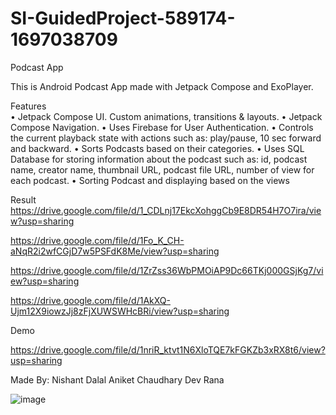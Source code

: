 # SI-GuidedProject-589174-1697038709


Podcast App

This is Android Podcast App made with Jetpack Compose and ExoPlayer.

Features	
•	Jetpack Compose UI. Custom animations, transitions & layouts.
•	Jetpack Compose Navigation.
•	Uses Firebase for User Authentication.
•	Controls the current playback state with actions such as: play/pause, 10 sec forward and backward.
•	Sorts Podcasts based on their categories.
•	Uses SQL Database for storing information about the podcast such as: id, podcast name, creator name, thumbnail URL, podcast file URL, number of view for each podcast.
•	Sorting Podcast and displaying based on the views

Result
https://drive.google.com/file/d/1_CDLnj17EkcXohggCb9E8DR54H7O7ira/view?usp=sharing

https://drive.google.com/file/d/1Fo_K_CH-aNqR2i2wfCGjD7w5PSFdK8Me/view?usp=sharing

https://drive.google.com/file/d/1ZrZss36WbPMOiAP9Dc66TKj000GSjKg7/view?usp=sharing

https://drive.google.com/file/d/1AkXQ-Ujm12X9iowzJj8zFjXUWSWHcBRi/view?usp=sharing


Demo

https://drive.google.com/file/d/1nriR_ktvt1N6XloTQE7kFGKZb3xRX8t6/view?usp=sharing


Made By:
Nishant Dalal
Aniket Chaudhary
Dev Rana

![image](https://github.com/smartinternz02/SI-GuidedProject-589174-1697038709/assets/87112884/0b7cebe9-6c5d-4c2b-85d8-41d02898622f)
